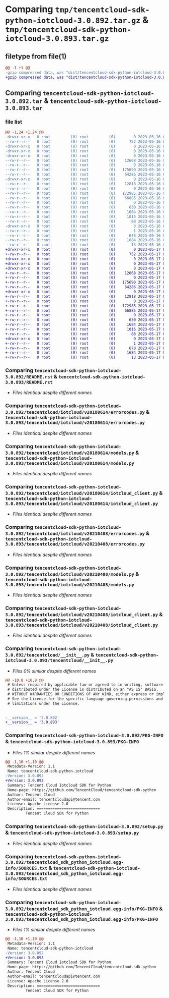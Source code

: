 # Comparing `tmp/tencentcloud-sdk-python-iotcloud-3.0.892.tar.gz` & `tmp/tencentcloud-sdk-python-iotcloud-3.0.893.tar.gz`

## filetype from file(1)

```diff
@@ -1 +1 @@
-gzip compressed data, was "dist/tencentcloud-sdk-python-iotcloud-3.0.892.tar", last modified: Tue May 16 00:39:01 2023, max compression
+gzip compressed data, was "dist/tencentcloud-sdk-python-iotcloud-3.0.893.tar", last modified: Wed May 17 03:33:42 2023, max compression
```

## Comparing `tencentcloud-sdk-python-iotcloud-3.0.892.tar` & `tencentcloud-sdk-python-iotcloud-3.0.893.tar`

### file list

```diff
@@ -1,24 +1,24 @@
-drwxr-xr-x   0 root         (0) root         (0)        0 2023-05-16 00:39:01.000000 tencentcloud-sdk-python-iotcloud-3.0.892/
--rw-r--r--   0 root         (0) root         (0)      752 2023-05-16 00:39:01.000000 tencentcloud-sdk-python-iotcloud-3.0.892/README.rst
-drwxr-xr-x   0 root         (0) root         (0)        0 2023-05-16 00:39:01.000000 tencentcloud-sdk-python-iotcloud-3.0.892/tencentcloud/
-drwxr-xr-x   0 root         (0) root         (0)        0 2023-05-16 00:39:01.000000 tencentcloud-sdk-python-iotcloud-3.0.892/tencentcloud/iotcloud/
-drwxr-xr-x   0 root         (0) root         (0)        0 2023-05-16 00:39:01.000000 tencentcloud-sdk-python-iotcloud-3.0.892/tencentcloud/iotcloud/v20180614/
--rw-r--r--   0 root         (0) root         (0)    12668 2023-05-16 00:39:01.000000 tencentcloud-sdk-python-iotcloud-3.0.892/tencentcloud/iotcloud/v20180614/errorcodes.py
--rw-r--r--   0 root         (0) root         (0)        0 2023-05-16 00:39:01.000000 tencentcloud-sdk-python-iotcloud-3.0.892/tencentcloud/iotcloud/v20180614/__init__.py
--rw-r--r--   0 root         (0) root         (0)   175690 2023-05-16 00:39:01.000000 tencentcloud-sdk-python-iotcloud-3.0.892/tencentcloud/iotcloud/v20180614/models.py
--rw-r--r--   0 root         (0) root         (0)    64286 2023-05-16 00:39:01.000000 tencentcloud-sdk-python-iotcloud-3.0.892/tencentcloud/iotcloud/v20180614/iotcloud_client.py
-drwxr-xr-x   0 root         (0) root         (0)        0 2023-05-16 00:39:01.000000 tencentcloud-sdk-python-iotcloud-3.0.892/tencentcloud/iotcloud/v20210408/
--rw-r--r--   0 root         (0) root         (0)    12818 2023-05-16 00:39:01.000000 tencentcloud-sdk-python-iotcloud-3.0.892/tencentcloud/iotcloud/v20210408/errorcodes.py
--rw-r--r--   0 root         (0) root         (0)        0 2023-05-16 00:39:01.000000 tencentcloud-sdk-python-iotcloud-3.0.892/tencentcloud/iotcloud/v20210408/__init__.py
--rw-r--r--   0 root         (0) root         (0)   172985 2023-05-16 00:39:01.000000 tencentcloud-sdk-python-iotcloud-3.0.892/tencentcloud/iotcloud/v20210408/models.py
--rw-r--r--   0 root         (0) root         (0)    66885 2023-05-16 00:39:01.000000 tencentcloud-sdk-python-iotcloud-3.0.892/tencentcloud/iotcloud/v20210408/iotcloud_client.py
--rw-r--r--   0 root         (0) root         (0)        0 2023-05-16 00:39:01.000000 tencentcloud-sdk-python-iotcloud-3.0.892/tencentcloud/iotcloud/__init__.py
--rw-r--r--   0 root         (0) root         (0)      630 2023-05-16 00:39:01.000000 tencentcloud-sdk-python-iotcloud-3.0.892/tencentcloud/__init__.py
--rw-r--r--   0 root         (0) root         (0)     1684 2023-05-16 00:39:01.000000 tencentcloud-sdk-python-iotcloud-3.0.892/PKG-INFO
--rw-r--r--   0 root         (0) root         (0)     1016 2023-05-16 00:39:01.000000 tencentcloud-sdk-python-iotcloud-3.0.892/setup.py
--rw-r--r--   0 root         (0) root         (0)       88 2023-05-16 00:39:01.000000 tencentcloud-sdk-python-iotcloud-3.0.892/setup.cfg
-drwxr-xr-x   0 root         (0) root         (0)        0 2023-05-16 00:39:01.000000 tencentcloud-sdk-python-iotcloud-3.0.892/tencentcloud_sdk_python_iotcloud.egg-info/
--rw-r--r--   0 root         (0) root         (0)        1 2023-05-16 00:39:01.000000 tencentcloud-sdk-python-iotcloud-3.0.892/tencentcloud_sdk_python_iotcloud.egg-info/dependency_links.txt
--rw-r--r--   0 root         (0) root         (0)      678 2023-05-16 00:39:01.000000 tencentcloud-sdk-python-iotcloud-3.0.892/tencentcloud_sdk_python_iotcloud.egg-info/SOURCES.txt
--rw-r--r--   0 root         (0) root         (0)     1684 2023-05-16 00:39:01.000000 tencentcloud-sdk-python-iotcloud-3.0.892/tencentcloud_sdk_python_iotcloud.egg-info/PKG-INFO
--rw-r--r--   0 root         (0) root         (0)       13 2023-05-16 00:39:01.000000 tencentcloud-sdk-python-iotcloud-3.0.892/tencentcloud_sdk_python_iotcloud.egg-info/top_level.txt
+drwxr-xr-x   0 root         (0) root         (0)        0 2023-05-17 03:33:42.000000 tencentcloud-sdk-python-iotcloud-3.0.893/
+-rw-r--r--   0 root         (0) root         (0)      752 2023-05-17 03:33:42.000000 tencentcloud-sdk-python-iotcloud-3.0.893/README.rst
+drwxr-xr-x   0 root         (0) root         (0)        0 2023-05-17 03:33:42.000000 tencentcloud-sdk-python-iotcloud-3.0.893/tencentcloud/
+drwxr-xr-x   0 root         (0) root         (0)        0 2023-05-17 03:33:42.000000 tencentcloud-sdk-python-iotcloud-3.0.893/tencentcloud/iotcloud/
+drwxr-xr-x   0 root         (0) root         (0)        0 2023-05-17 03:33:42.000000 tencentcloud-sdk-python-iotcloud-3.0.893/tencentcloud/iotcloud/v20180614/
+-rw-r--r--   0 root         (0) root         (0)    12668 2023-05-17 03:33:42.000000 tencentcloud-sdk-python-iotcloud-3.0.893/tencentcloud/iotcloud/v20180614/errorcodes.py
+-rw-r--r--   0 root         (0) root         (0)        0 2023-05-17 03:33:42.000000 tencentcloud-sdk-python-iotcloud-3.0.893/tencentcloud/iotcloud/v20180614/__init__.py
+-rw-r--r--   0 root         (0) root         (0)   175690 2023-05-17 03:33:42.000000 tencentcloud-sdk-python-iotcloud-3.0.893/tencentcloud/iotcloud/v20180614/models.py
+-rw-r--r--   0 root         (0) root         (0)    64286 2023-05-17 03:33:42.000000 tencentcloud-sdk-python-iotcloud-3.0.893/tencentcloud/iotcloud/v20180614/iotcloud_client.py
+drwxr-xr-x   0 root         (0) root         (0)        0 2023-05-17 03:33:42.000000 tencentcloud-sdk-python-iotcloud-3.0.893/tencentcloud/iotcloud/v20210408/
+-rw-r--r--   0 root         (0) root         (0)    12818 2023-05-17 03:33:42.000000 tencentcloud-sdk-python-iotcloud-3.0.893/tencentcloud/iotcloud/v20210408/errorcodes.py
+-rw-r--r--   0 root         (0) root         (0)        0 2023-05-17 03:33:42.000000 tencentcloud-sdk-python-iotcloud-3.0.893/tencentcloud/iotcloud/v20210408/__init__.py
+-rw-r--r--   0 root         (0) root         (0)   172985 2023-05-17 03:33:42.000000 tencentcloud-sdk-python-iotcloud-3.0.893/tencentcloud/iotcloud/v20210408/models.py
+-rw-r--r--   0 root         (0) root         (0)    66885 2023-05-17 03:33:42.000000 tencentcloud-sdk-python-iotcloud-3.0.893/tencentcloud/iotcloud/v20210408/iotcloud_client.py
+-rw-r--r--   0 root         (0) root         (0)        0 2023-05-17 03:33:42.000000 tencentcloud-sdk-python-iotcloud-3.0.893/tencentcloud/iotcloud/__init__.py
+-rw-r--r--   0 root         (0) root         (0)      630 2023-05-17 03:33:42.000000 tencentcloud-sdk-python-iotcloud-3.0.893/tencentcloud/__init__.py
+-rw-r--r--   0 root         (0) root         (0)     1684 2023-05-17 03:33:42.000000 tencentcloud-sdk-python-iotcloud-3.0.893/PKG-INFO
+-rw-r--r--   0 root         (0) root         (0)     1016 2023-05-17 03:33:42.000000 tencentcloud-sdk-python-iotcloud-3.0.893/setup.py
+-rw-r--r--   0 root         (0) root         (0)       88 2023-05-17 03:33:42.000000 tencentcloud-sdk-python-iotcloud-3.0.893/setup.cfg
+drwxr-xr-x   0 root         (0) root         (0)        0 2023-05-17 03:33:42.000000 tencentcloud-sdk-python-iotcloud-3.0.893/tencentcloud_sdk_python_iotcloud.egg-info/
+-rw-r--r--   0 root         (0) root         (0)        1 2023-05-17 03:33:42.000000 tencentcloud-sdk-python-iotcloud-3.0.893/tencentcloud_sdk_python_iotcloud.egg-info/dependency_links.txt
+-rw-r--r--   0 root         (0) root         (0)      678 2023-05-17 03:33:42.000000 tencentcloud-sdk-python-iotcloud-3.0.893/tencentcloud_sdk_python_iotcloud.egg-info/SOURCES.txt
+-rw-r--r--   0 root         (0) root         (0)     1684 2023-05-17 03:33:42.000000 tencentcloud-sdk-python-iotcloud-3.0.893/tencentcloud_sdk_python_iotcloud.egg-info/PKG-INFO
+-rw-r--r--   0 root         (0) root         (0)       13 2023-05-17 03:33:42.000000 tencentcloud-sdk-python-iotcloud-3.0.893/tencentcloud_sdk_python_iotcloud.egg-info/top_level.txt
```

### Comparing `tencentcloud-sdk-python-iotcloud-3.0.892/README.rst` & `tencentcloud-sdk-python-iotcloud-3.0.893/README.rst`

 * *Files identical despite different names*

### Comparing `tencentcloud-sdk-python-iotcloud-3.0.892/tencentcloud/iotcloud/v20180614/errorcodes.py` & `tencentcloud-sdk-python-iotcloud-3.0.893/tencentcloud/iotcloud/v20180614/errorcodes.py`

 * *Files identical despite different names*

### Comparing `tencentcloud-sdk-python-iotcloud-3.0.892/tencentcloud/iotcloud/v20180614/models.py` & `tencentcloud-sdk-python-iotcloud-3.0.893/tencentcloud/iotcloud/v20180614/models.py`

 * *Files identical despite different names*

### Comparing `tencentcloud-sdk-python-iotcloud-3.0.892/tencentcloud/iotcloud/v20180614/iotcloud_client.py` & `tencentcloud-sdk-python-iotcloud-3.0.893/tencentcloud/iotcloud/v20180614/iotcloud_client.py`

 * *Files identical despite different names*

### Comparing `tencentcloud-sdk-python-iotcloud-3.0.892/tencentcloud/iotcloud/v20210408/errorcodes.py` & `tencentcloud-sdk-python-iotcloud-3.0.893/tencentcloud/iotcloud/v20210408/errorcodes.py`

 * *Files identical despite different names*

### Comparing `tencentcloud-sdk-python-iotcloud-3.0.892/tencentcloud/iotcloud/v20210408/models.py` & `tencentcloud-sdk-python-iotcloud-3.0.893/tencentcloud/iotcloud/v20210408/models.py`

 * *Files identical despite different names*

### Comparing `tencentcloud-sdk-python-iotcloud-3.0.892/tencentcloud/iotcloud/v20210408/iotcloud_client.py` & `tencentcloud-sdk-python-iotcloud-3.0.893/tencentcloud/iotcloud/v20210408/iotcloud_client.py`

 * *Files identical despite different names*

### Comparing `tencentcloud-sdk-python-iotcloud-3.0.892/tencentcloud/__init__.py` & `tencentcloud-sdk-python-iotcloud-3.0.893/tencentcloud/__init__.py`

 * *Files 0% similar despite different names*

```diff
@@ -10,8 +10,8 @@
 # Unless required by applicable law or agreed to in writing, software
 # distributed under the License is distributed on an "AS IS" BASIS,
 # WITHOUT WARRANTIES OR CONDITIONS OF ANY KIND, either express or implied.
 # See the License for the specific language governing permissions and
 # limitations under the License.
 
 
-__version__ = '3.0.892'
+__version__ = '3.0.893'
```

### Comparing `tencentcloud-sdk-python-iotcloud-3.0.892/PKG-INFO` & `tencentcloud-sdk-python-iotcloud-3.0.893/PKG-INFO`

 * *Files 1% similar despite different names*

```diff
@@ -1,10 +1,10 @@
 Metadata-Version: 1.1
 Name: tencentcloud-sdk-python-iotcloud
-Version: 3.0.892
+Version: 3.0.893
 Summary: Tencent Cloud Iotcloud SDK for Python
 Home-page: https://github.com/TencentCloud/tencentcloud-sdk-python
 Author: Tencent Cloud
 Author-email: tencentcloudapi@tencent.com
 License: Apache License 2.0
 Description: ============================
         Tencent Cloud SDK for Python
```

### Comparing `tencentcloud-sdk-python-iotcloud-3.0.892/setup.py` & `tencentcloud-sdk-python-iotcloud-3.0.893/setup.py`

 * *Files identical despite different names*

### Comparing `tencentcloud-sdk-python-iotcloud-3.0.892/tencentcloud_sdk_python_iotcloud.egg-info/SOURCES.txt` & `tencentcloud-sdk-python-iotcloud-3.0.893/tencentcloud_sdk_python_iotcloud.egg-info/SOURCES.txt`

 * *Files identical despite different names*

### Comparing `tencentcloud-sdk-python-iotcloud-3.0.892/tencentcloud_sdk_python_iotcloud.egg-info/PKG-INFO` & `tencentcloud-sdk-python-iotcloud-3.0.893/tencentcloud_sdk_python_iotcloud.egg-info/PKG-INFO`

 * *Files 1% similar despite different names*

```diff
@@ -1,10 +1,10 @@
 Metadata-Version: 1.1
 Name: tencentcloud-sdk-python-iotcloud
-Version: 3.0.892
+Version: 3.0.893
 Summary: Tencent Cloud Iotcloud SDK for Python
 Home-page: https://github.com/TencentCloud/tencentcloud-sdk-python
 Author: Tencent Cloud
 Author-email: tencentcloudapi@tencent.com
 License: Apache License 2.0
 Description: ============================
         Tencent Cloud SDK for Python
```

